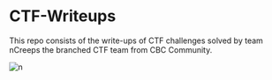 # CTF-Writeups

This repo consists of the write-ups of CTF challenges solved by team nCreeps the branched CTF team from CBC Community.

![n](https://user-images.githubusercontent.com/76834257/231104849-ab2e6b71-6d79-4576-b4c0-635263ed7aa9.png)
